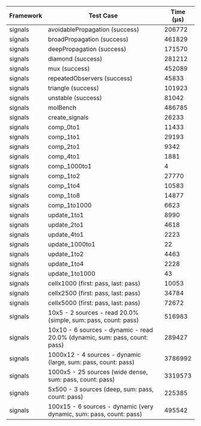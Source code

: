 | Framework | Test Case | Time (μs) |
| --- | --- | --- |
| signals | avoidablePropagation (success) | 206772 |
| signals | broadPropagation (success) | 461829 |
| signals | deepPropagation (success) | 171570 |
| signals | diamond (success) | 281212 |
| signals | mux (success) | 452089 |
| signals | repeatedObservers (success) | 45833 |
| signals | triangle (success) | 101923 |
| signals | unstable (success) | 81042 |
| signals | molBench | 486785 |
| signals | create_signals | 26233 |
| signals | comp_0to1 | 11433 |
| signals | comp_1to1 | 29193 |
| signals | comp_2to1 | 9342 |
| signals | comp_4to1 | 1881 |
| signals | comp_1000to1 | 4 |
| signals | comp_1to2 | 27770 |
| signals | comp_1to4 | 10583 |
| signals | comp_1to8 | 14877 |
| signals | comp_1to1000 | 6623 |
| signals | update_1to1 | 8990 |
| signals | update_2to1 | 4618 |
| signals | update_4to1 | 2223 |
| signals | update_1000to1 | 22 |
| signals | update_1to2 | 4463 |
| signals | update_1to4 | 2228 |
| signals | update_1to1000 | 43 |
| signals | cellx1000 (first: pass, last: pass) | 10053 |
| signals | cellx2500 (first: pass, last: pass) | 34784 |
| signals | cellx5000 (first: pass, last: pass) | 72672 |
| signals | 10x5 - 2 sources - read 20.0% (simple, sum: pass, count: pass) | 516983 |
| signals | 10x10 - 6 sources - dynamic - read 20.0% (dynamic, sum: pass, count: pass) | 289427 |
| signals | 1000x12 - 4 sources - dynamic (large, sum: pass, count: pass) | 3786992 |
| signals | 1000x5 - 25 sources (wide dense, sum: pass, count: pass) | 3319573 |
| signals | 5x500 - 3 sources (deep, sum: pass, count: pass) | 225385 |
| signals | 100x15 - 6 sources - dynamic (very dynamic, sum: pass, count: pass) | 495542 |
